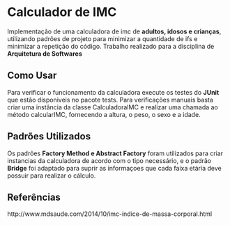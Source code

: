 <h1>Calculador de IMC</h1>
Implementação de uma calculadora de imc de <strong>adultos, idosos e crianças</strong>, utilizando padrões de projeto para minimizar a quantidade de ifs e minimizar a repetição do código. Trabalho realizado para a disciplina de  <strong>Arquitetura de Softwares</strong>

<h2>Como Usar</h2>
Para verificar o funcionamento da calculadora execute os testes do <strong>JUnit</strong> que estão disponiveis no pacote tests.
Para verificações manuais basta criar uma instância da classe CalculadoraIMC e realizar uma chamada ao método calcularIMC, fornecendo a altura, o peso, o sexo e a idade.

<h2>Padrões Utilizados</h2>
Os padrões <strong>Factory Method e Abstract Factory</strong> foram utilizados para criar instancias da calculadora de acordo com o tipo necessário, e o padrão <strong>Bridge</strong> foi adaptado para suprir as informaçoes que cada faixa etária deve possuir para realizar o cálculo.

<h2>Referências</h2>
http://www.mdsaude.com/2014/10/imc-indice-de-massa-corporal.html
